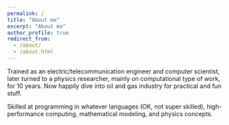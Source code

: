 ```yaml
---
permalink: /
title: "About me"
excerpt: "About me"
author_profile: true
redirect_from: 
  - /about/
  - /about.html
---
```


Trained as an electric/telecommunication engineer and computer scientist, later
turned to a physics researcher, mainly on computational type of work, for 10 years. Now happily dive into oil and gas industry for practical and fun
stuff.

Skilled at programming in whatever languages (OK, not super skilled), high-performance computing,
mathematical modeling, and physics concepts.

